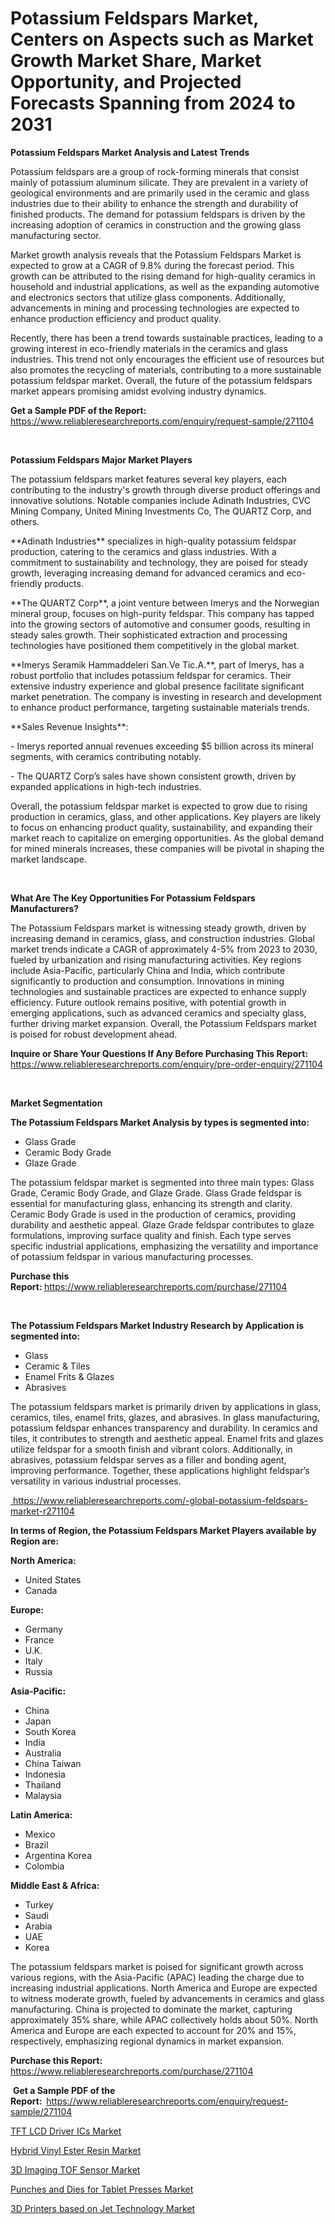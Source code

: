 <p><h1>Potassium Feldspars Market, Centers on Aspects such as Market Growth Market Share, Market Opportunity, and Projected Forecasts Spanning from 2024 to 2031</h1></p><p><strong>Potassium Feldspars Market Analysis and Latest Trends</strong></p>
<p><p>Potassium feldspars are a group of rock-forming minerals that consist mainly of potassium aluminum silicate. They are prevalent in a variety of geological environments and are primarily used in the ceramic and glass industries due to their ability to enhance the strength and durability of finished products. The demand for potassium feldspars is driven by the increasing adoption of ceramics in construction and the growing glass manufacturing sector.</p><p>Market growth analysis reveals that the Potassium Feldspars Market is expected to grow at a CAGR of 9.8% during the forecast period. This growth can be attributed to the rising demand for high-quality ceramics in household and industrial applications, as well as the expanding automotive and electronics sectors that utilize glass components. Additionally, advancements in mining and processing technologies are expected to enhance production efficiency and product quality.</p><p>Recently, there has been a trend towards sustainable practices, leading to a growing interest in eco-friendly materials in the ceramics and glass industries. This trend not only encourages the efficient use of resources but also promotes the recycling of materials, contributing to a more sustainable potassium feldspar market. Overall, the future of the potassium feldspars market appears promising amidst evolving industry dynamics.</p></p>
<p><strong>Get a Sample PDF of the Report:&nbsp;</strong> <a href="https://www.reliableresearchreports.com/enquiry/request-sample/271104?utm_campaign=37&utm_medium=2&utm_source=Github&utm_content=ia&utm_term=30102024&utm_id=potassium-feldspars">https://www.reliableresearchreports.com/enquiry/request-sample/271104</a></p>
<p>&nbsp;</p>
<p><strong>Potassium Feldspars Major Market Players</strong></p>
<p><p>The potassium feldspars market features several key players, each contributing to the industry's growth through diverse product offerings and innovative solutions. Notable companies include Adinath Industries, CVC Mining Company, United Mining Investments Co, The QUARTZ Corp, and others.</p><p>**Adinath Industries** specializes in high-quality potassium feldspar production, catering to the ceramics and glass industries. With a commitment to sustainability and technology, they are poised for steady growth, leveraging increasing demand for advanced ceramics and eco-friendly products.</p><p>**The QUARTZ Corp**, a joint venture between Imerys and the Norwegian mineral group, focuses on high-purity feldspar. This company has tapped into the growing sectors of automotive and consumer goods, resulting in steady sales growth. Their sophisticated extraction and processing technologies have positioned them competitively in the global market.</p><p>**Imerys Seramik Hammaddeleri San.Ve Tic.A.**, part of Imerys, has a robust portfolio that includes potassium feldspar for ceramics. Their extensive industry experience and global presence facilitate significant market penetration. The company is investing in research and development to enhance product performance, targeting sustainable materials trends.</p><p>**Sales Revenue Insights**: </p><p>- Imerys reported annual revenues exceeding $5 billion across its mineral segments, with ceramics contributing notably.</p><p>- The QUARTZ Corp’s sales have shown consistent growth, driven by expanded applications in high-tech industries.</p><p>Overall, the potassium feldspar market is expected to grow due to rising production in ceramics, glass, and other applications. Key players are likely to focus on enhancing product quality, sustainability, and expanding their market reach to capitalize on emerging opportunities. As the global demand for mined minerals increases, these companies will be pivotal in shaping the market landscape.</p></p>
<p>&nbsp;</p>
<p><strong>What Are The Key Opportunities For Potassium Feldspars Manufacturers?</strong></p>
<p><p>The Potassium Feldspars market is witnessing steady growth, driven by increasing demand in ceramics, glass, and construction industries. Global market trends indicate a CAGR of approximately 4-5% from 2023 to 2030, fueled by urbanization and rising manufacturing activities. Key regions include Asia-Pacific, particularly China and India, which contribute significantly to production and consumption. Innovations in mining technologies and sustainable practices are expected to enhance supply efficiency. Future outlook remains positive, with potential growth in emerging applications, such as advanced ceramics and specialty glass, further driving market expansion. Overall, the Potassium Feldspars market is poised for robust development ahead.</p></p>
<p><strong>Inquire or Share Your Questions If Any Before Purchasing This Report:</strong> <a href="https://www.reliableresearchreports.com/enquiry/pre-order-enquiry/271104?utm_campaign=37&utm_medium=2&utm_source=Github&utm_content=ia&utm_term=30102024&utm_id=potassium-feldspars">https://www.reliableresearchreports.com/enquiry/pre-order-enquiry/271104</a></p>
<p>&nbsp;</p>
<p><strong>Market Segmentation</strong></p>
<p><strong>The Potassium Feldspars Market Analysis by types is segmented into:</strong></p>
<p><ul><li>Glass Grade</li><li>Ceramic Body Grade</li><li>Glaze Grade</li></ul></p>
<p><p>The potassium feldspar market is segmented into three main types: Glass Grade, Ceramic Body Grade, and Glaze Grade. Glass Grade feldspar is essential for manufacturing glass, enhancing its strength and clarity. Ceramic Body Grade is used in the production of ceramics, providing durability and aesthetic appeal. Glaze Grade feldspar contributes to glaze formulations, improving surface quality and finish. Each type serves specific industrial applications, emphasizing the versatility and importance of potassium feldspar in various manufacturing processes.</p></p>
<p><strong>Purchase this Report:&nbsp;</strong><a href="https://www.reliableresearchreports.com/purchase/271104?utm_campaign=37&utm_medium=2&utm_source=Github&utm_content=ia&utm_term=30102024&utm_id=potassium-feldspars">https://www.reliableresearchreports.com/purchase/271104</a></p>
<p>&nbsp;</p>
<p><strong>The Potassium Feldspars Market Industry Research by Application is segmented into:</strong></p>
<p><ul><li>Glass</li><li>Ceramic & Tiles</li><li>Enamel Frits & Glazes</li><li>Abrasives</li></ul></p>
<p><p>The potassium feldspars market is primarily driven by applications in glass, ceramics, tiles, enamel frits, glazes, and abrasives. In glass manufacturing, potassium feldspar enhances transparency and durability. In ceramics and tiles, it contributes to strength and aesthetic appeal. Enamel frits and glazes utilize feldspar for a smooth finish and vibrant colors. Additionally, in abrasives, potassium feldspar serves as a filler and bonding agent, improving performance. Together, these applications highlight feldspar’s versatility in various industrial processes.</p></p>
<p><a href="https://www.reliableresearchreports.com/-global-potassium-feldspars-market-r271104?utm_campaign=37&utm_medium=2&utm_source=Github&utm_content=ia&utm_term=30102024&utm_id=potassium-feldspars">&nbsp;https://www.reliableresearchreports.com/-global-potassium-feldspars-market-r271104</a></p>
<p><strong>In terms of Region, the Potassium Feldspars Market Players available by Region are:</strong></p>
<p>
    <p> <strong> North America: </strong>
        <ul>
            <li>United States</li>
            <li>Canada</li>
        </ul>
        </p> 
    <p> <strong> Europe: </strong>
        <ul>
            <li>Germany</li>
            <li>France</li>
            <li>U.K.</li>
            <li>Italy</li>
            <li>Russia</li>
        </ul>
        </p> 
    <p> <strong> Asia-Pacific: </strong>
        <ul>
            <li>China</li>
            <li>Japan</li>
            <li>South Korea</li>
            <li>India</li>
            <li>Australia</li>
            <li>China Taiwan</li>
            <li>Indonesia</li>
            <li>Thailand</li>
            <li>Malaysia</li>
        </ul>
        </p> 
    <p> <strong> Latin America: </strong>
        <ul>
            <li>Mexico</li>
            <li>Brazil</li>
            <li>Argentina Korea</li>
            <li>Colombia</li>
        </ul>
        </p> 
    <p> <strong> Middle East & Africa: </strong>
        <ul>
            <li>Turkey</li>
            <li>Saudi</li>
            <li>Arabia</li>
            <li>UAE</li>
            <li>Korea</li>
        </ul>
    </p>
    </p>
<p><p>The potassium feldspars market is poised for significant growth across various regions, with the Asia-Pacific (APAC) leading the charge due to increasing industrial applications. North America and Europe are expected to witness moderate growth, fueled by advancements in ceramics and glass manufacturing. China is projected to dominate the market, capturing approximately 35% share, while APAC collectively holds about 50%. North America and Europe are each expected to account for 20% and 15%, respectively, emphasizing regional dynamics in market expansion.</p></p>
<p><strong>Purchase this Report: </strong><a href="https://www.reliableresearchreports.com/purchase/271104?utm_campaign=37&utm_medium=2&utm_source=Github&utm_content=ia&utm_term=30102024&utm_id=potassium-feldspars">https://www.reliableresearchreports.com/purchase/271104</a></p>
<p>&nbsp;<strong>Get a Sample PDF of the Report:&nbsp;&nbsp;</strong><a href="https://www.reliableresearchreports.com/enquiry/request-sample/271104?utm_campaign=37&utm_medium=2&utm_source=Github&utm_content=ia&utm_term=30102024&utm_id=potassium-feldspars">https://www.reliableresearchreports.com/enquiry/request-sample/271104</a></p>
<p><strong></strong></p>
<p><p><a href="https://www.linkedin.com/pulse/global-tft-lcd-driver-ics-market-comprehensive-analysis-size-ljbxe?utm_campaign=37&utm_medium=2&utm_source=Github&utm_content=ia&utm_term=30102024&utm_id=potassium-feldspars">TFT LCD Driver ICs Market</a></p><p><a href="https://github.com/DianaWilson796/Market-Research-Report-List-1/blob/main/hybrid-vinyl-ester-resin-market.md?utm_campaign=37&utm_medium=2&utm_source=Github&utm_content=ia&utm_term=30102024&utm_id=potassium-feldspars">Hybrid Vinyl Ester Resin Market</a></p><p><a href="https://www.linkedin.com/pulse/global-3d-imaging-tof-sensor-market-share-growth-opportunities-9wvie?utm_campaign=37&utm_medium=2&utm_source=Github&utm_content=ia&utm_term=30102024&utm_id=potassium-feldspars">3D Imaging TOF Sensor Market</a></p><p><a href="https://issuu.com/reportprime-2/docs/punches-and-dies-for-tablet-presses_a551575fecbde9?utm_campaign=37&utm_medium=2&utm_source=Github&utm_content=ia&utm_term=30102024&utm_id=potassium-feldspars">Punches and Dies for Tablet Presses Market</a></p><p><a href="https://issuu.com/reportprime-2/docs/3d-printers-based-on-jet-technology_8def9533fae83f?utm_campaign=37&utm_medium=2&utm_source=Github&utm_content=ia&utm_term=30102024&utm_id=potassium-feldspars">3D Printers based on Jet Technology Market</a></p></p>